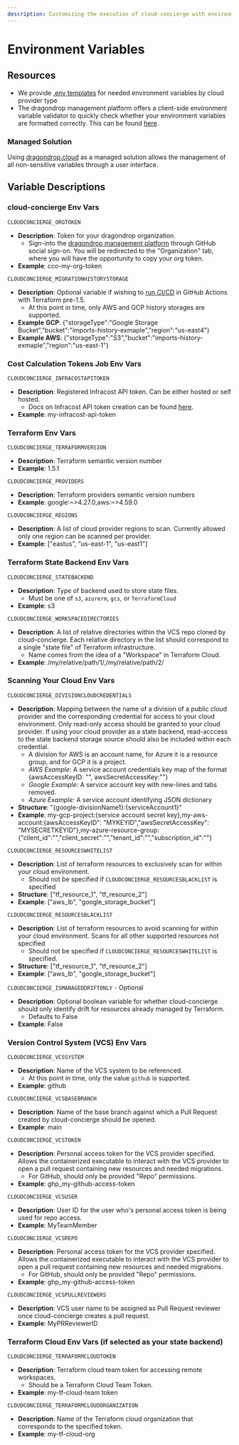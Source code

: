 ```yaml
---
description: Customizing the execution of cloud-concierge with environment variables
---
```


# Environment Variables

## Resources

* We provide [.env templates](https://github.com/dragondrop-cloud/cloud-concierge/tree/dev/examples/environments) for needed environment variables by cloud provider type
* The dragondrop management platform offers a client-side environment variable validator to quickly check whether your environment variables are formatted correctly. This can be found [here](https://app.dragondrop.cloud/env-var-validator).

### Managed Solution

Using [dragondrop.cloud](https://app.dragondrop.cloud) as a managed solution allows the management of all non-sensitive variables through a user interface.

## Variable Descriptions

### cloud-concierge Env Vars

`CLOUDCONCIERGE_ORGTOKEN`

* **Description**: Token for your dragondrop organization.
  * Sign-into the [dragondrop management platform](https://app.dragondrop.cloud) through GitHub social sign-on. You will be redirected to the "Organization" tab, where you will have the opportunity to copy your org token.
* **Example**: cco-my-org-token

`CLOUDCONCIERGE_MIGRATIONHISTORYSTORAGE`

* **Description**: Optional variable if wishing to [run CI/CD](running-imports-with-ci-cd.md) in GitHub Actions with Terraform pre-1.5.
  * At this point in time, only AWS and GCP history storages are supported.
* **Example** **GCP**: {"storageType":"Google Storage Bucket","bucket":"imports-history-exmaple","region":"us-east4"}
* **Example AWS**: {"storageType":"S3","bucket":"imports-history-exmaple","region":"us-east-1"}&#x20;

### Cost Calculation Tokens Job Env Vars

`CLOUDCONCIERGE_INFRACOSTAPITOKEN`

* **Description**: Registered Infracost API token. Can be either hosted or self hosted.
  * Docs on Infracost API token creation can be found [here](https://github.com/infracost/cloud-pricing-api).
* **Example**: my-infracost-api-token

### Terraform Env Vars

`CLOUDCONCIERGE_TERRAFORMVERSION`

* **Description**: Terraform semantic version number
* **Example**: 1.5.1

`CLOUDCONCIERGE_PROVIDERS`

* **Description**: Terraform providers semantic version numbers
* **Example**: google:\~>4.27.0,aws:\~>4.59.0

`CLOUDCONCIERGE_REGIONS`

* **Description**: A list of cloud provider regions to scan. Currently allowed only one region can be scanned per provider.
* **Example**: \["eastus", "us-east-1", "us-east1"]

### Terraform State Backend Env Vars

`CLOUDCONCIERGE_STATEBACKEND`

* **Description**: Type of backend used to store state files.
  * Must be one of `s3`, `azurerm`, `gcs`, or  `TerraformCloud`&#x20;
* **Example**: s3

`CLOUDCONCIERGE_WORKSPACEDIRECTORIES`

* **Description**: A list of relative directories within the VCS repo cloned by cloud-concierge. Each relative directory in the list should correspond to a single "state file" of Terraform infrastructure.
  * Name comes from the idea of a "Workspace" in Terraform Cloud.
* **Example**: /my/relative/path/1/,/my/relative/path/2/

### Scanning Your Cloud Env Vars

`CLOUDCONCIERGE_DIVISIONCLOUDCREDENTIALS`

* **Description**: Mapping between the name of a division of a public cloud provider and the corresponding credential for access to your cloud environment. Only read-only access should be granted to your cloud provider. If using your cloud provider as a state backend, read-acccess to the state backend storage source should also be included within each credential.
  * A division for AWS is an account name, for Azure it is a resource group, and for GCP it is a project.
  * _AWS Example_: A service account credentials key map of the format {awsAccessKeyID: "", awsSecretAccessKey:""}
  * _Google Example_: A service account key with new-lines and tabs removed.
  * _Azure Example_: A service account identifying JSON dictionary
* **Structure**: "{google-divisionName1}:{serviceAccount1}"
* **Example**: my-gcp-project:{service account secret key},my-aws-account:{awsAccessKeyID": "MYKEYID","awsSecretAccessKey": "MYSECRETKEYID"},my-azure-resource-group:{"client\_id":"","client\_secret":"","tenant\_id":"","subscription\_id":""}

`CLOUDCONCIERGE_RESOURCESWHITELIST`

* **Description**: List of terraform resources to exclusively scan for within your cloud environment.
  * Should not be specified if `CLOUDCONCIERGE_RESOURCESBLACKLIST` is specified
* **Structure**: \["tf\_resource\_1", "tf\_resource\_2"]
* **Example**: \["aws\_lb", "google\_storage\_bucket"]

`CLOUDCONCIERGE_RESOURCESBLACKLIST`

* **Description**: List of terraform resources to avoid scanning for within your cloud environment. Scans for all other supported resources not specified
  * Should not be specified if `CLOUDCONCIERGE_RESOURCESWHITELIST` is specified.
* **Structure**: \["tf\_resource\_1", "tf\_resource\_2"]
* **Example**: \["aws\_lb", "google\_storage\_bucket"]

`CLOUDCONCIERGE_ISMANAGEDDRIFTONLY` - Optional

* **Description**: Optional boolean variable for whether cloud-concierge should only identify drift for resources already managed by Terraform.
  * Defaults to False
* **Example**: False

### Version Control System (VCS) Env Vars

`CLOUDCONCIERGE_VCSSYSTEM`

* **Description**: Name of the VCS system to be referenced.
  * At this point in time, only the value `github` is supported.
* **Example**: github

`CLOUDCONCIERGE_VCSBASEBRANCH`

* **Description**: Name of the base branch against which a Pull Request created by cloud-concierge should be opened.
* **Example**: main

`CLOUDCONCIERGE_VCSTOKEN`

* **Description**: Personal access token for the VCS provider specified. Allows the containerized executable to interact with the VCS provider to open a pull request containing new resources and needed migrations.
  * For GitHub, should only be provided "Repo" permissions.
* **Example**: ghp\_my-github-access-token

`CLOUDCONCIERGE_VCSUSER`

* **Description**: User ID for the user who's personal access token is being used for repo access.
* **Example**: MyTeamMember

`CLOUDCONCIERGE_VCSREPO`

* **Description**: Personal access token for the VCS provider specified. Allows the containerized executable to interact with the VCS provider to open a pull request containing new resources and needed migrations.
  * For GitHub, should only be provided "Repo" permissions.
* **Example**: ghp\_my-github-access-token

`CLOUDCONCIERGE_VCSPULLREVIEWERS`

* **Description**: VCS user name to be assigned as  Pull Request reviewer once cloud-concierge creates a pull request.
* **Example**: MyPRReviewerID

### Terraform Cloud Env Vars (if selected as your state backend)

`CLOUDCONCIERGE_TERRAFORMCLOUDTOKEN`

* **Description**: Terraform cloud team token for accessing remote workspaces.
  * Should be a Terraform Cloud Team Token.
* **Example**: my-tf-cloud-team token

`CLOUDCONCIERGE_TERRAFORMCLOUDORGANIZATION`

* **Description**: Name of the Terraform cloud organization that corresponds to the specified token.
* **Example**: my-tf-cloud-org
